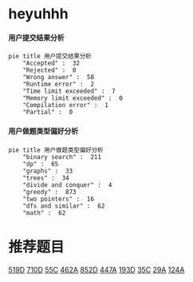 # heyuhhh

<!-- tabs:start -->



#### **用户提交结果分析**

```mermaid
pie title 用户提交结果分析
    "Accepted" :  32
    "Rejected" :  0
    "Wrong answer" :  58
    "Runtime error" :  2
    "Time limit exceeded" :  7
    "Memory limit exceeded" :  0
    "Compilation error" :  1
    "Partial" :  0
```

#### **用户做题类型偏好分析**

```mermaid
pie title 用户做题类型偏好分析
    "binary search" :  211
    "dp" :  65
    "graphs" :  33
    "trees" :  34
    "divide and conquer" :  4
    "greedy" :  873
    "two pointers" :  16
    "dfs and similar" :  62
    "math" :  62
```



<!-- tabs:end -->
# 推荐题目
[519D](https://codeforces.com/contest/519/problem/D)
[710D](https://codeforces.com/contest/710/problem/D)
[55C](https://codeforces.com/contest/55/problem/C)
[462A](https://codeforces.com/contest/462/problem/A)
[852D](https://codeforces.com/contest/852/problem/D)
[447A](https://codeforces.com/contest/447/problem/A)
[193D](https://codeforces.com/contest/193/problem/D)
[35C](https://codeforces.com/contest/35/problem/C)
[29A](https://codeforces.com/contest/29/problem/A)
[124A](https://codeforces.com/contest/124/problem/A)
